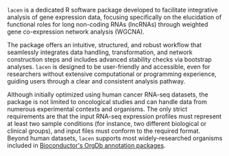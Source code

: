 `lacen` is a dedicated R software package developed to facilitate integrative analysis of gene expression data, focusing specifically on the elucidation of functional roles for long non-coding RNAs (lncRNAs) through weighted gene co-expression network analysis (WGCNA). 

The package offers an intuitive, structured, and robust workflow that seamlessly integrates data handling, transformation, and network construction steps and includes advanced stability checks via bootstrap analyses. `lacen` is designed to be user-friendly and accessible, even for researchers without extensive computational or programming experience, guiding users through a clear and consistent analysis pathway.

Although initially optimized using human cancer RNA-seq datasets, the package is not limited to oncological studies and can handle data from numerous experimental contexts and organisms. The only strict requirements are that the input RNA-seq expression profiles must represent at least two sample conditions (for instance, two different biological or clinical groups), and input files must conform to the required format. Beyond human datasets, `lacen` supports most widely-researched organisms included in [Bioconductor's OrgDb annotation packages](https://www.bioconductor.org/packages/release/BiocViews.html#___OrgDb).

